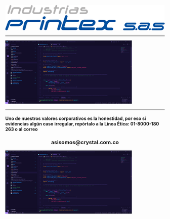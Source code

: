 <p align="center">
  <a href="" rel="noopener">
 <img  src="/images/Logo Printex [Convertido].png" alt="Project logo"></a>
</p>
<hr>
<img width=400px height=200px src="/images/Captura.PNG" alt="Project logo"></a>
<hr>
<h4>Uno de nuestros valores corporativos es la honestidad, por eso si evidencias algún caso irregular, repórtalo a la Línea Ética: 01-8000-180 263 o al correo</h4><h3 align="center">asisomos@crystal.com.co</h3>
</a>

<div style="display: flex; justify-content: left; align-items: center;">
  <img width=400px height=200px src="/images/Captura.PNG" alt="Descripción de la imagen">
</div>